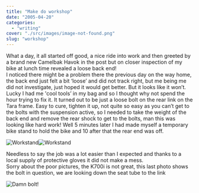 ```yaml
---
title: "Make do workshop"
date: "2005-04-20"
categories: 
  - "writing"
cover: "./src/images/image-not-found.png"
slug: "workshop"
---
```


What a day, it all started off good, a nice ride into work and then greeted by a brand new Camelbak Havok in the post but on closer inspection of my bike at lunch time revealed a loose back end!  
I noticed there might be a problem there the previous day on the way home, the back end just felt a bit ‘loose’ and did not track right, but me being me did not investigate, just hoped it would get better. But it looks like it won’t.  
Lucky I had me 'cool tools’ in my bag and so I thought why not spend the hour trying to fix it. It turned out to be just a loose bolt on the rear link on the Tara frame. Easy to cure, tighten it up, not quite so easy as you can’t get to the bolts with the suspension active, so I needed to take the weight of the back end and remove the rear shock to get to the bolts, man this was looking like hard work! Well 5 minutes later I had made myself a temporary bike stand to hold the bike and 10 after that the rear end was off.

![Workstand](/images/link1.jpg)![Workstand](/images/link2.jpg)

Needless to say the job was a lot easier than I expected and thanks to a local supply of protective gloves it did not make a mess.  
Sorry about the poor pictures, the K700i is not great, this last photo shows the bolt in question, we are looking down the seat tube to the link

![Damn bolt!](/images/link3.jpg)
